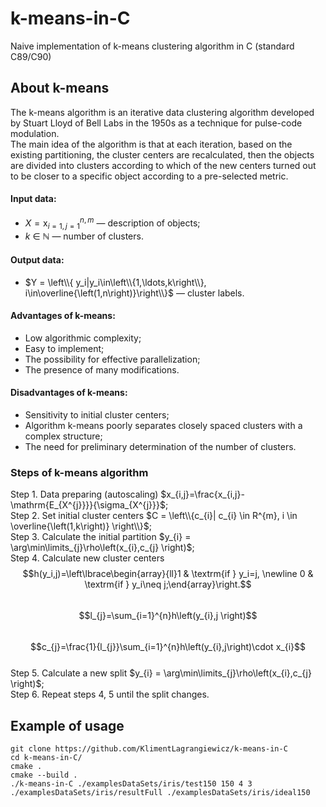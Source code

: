 # k-means-in-C 
Naive implementation of k-means clustering algorithm in C (standard C89/C90)

## About k-means  
The k-means algorithm is an iterative data clustering algorithm developed by Stuart Lloyd of Bell Labs in the 1950s as a technique for pulse-code modulation.  
The main idea of the algorithm is that at each iteration, based on the existing partitioning, the cluster centers are recalculated, then the objects are divided into clusters according to which of the new centers turned out to be closer to a specific object according to a pre-selected metric. 
#### Input data:
  +  $X=\mathrm{x}_{i=1,j=1}^{n,m}$ — description of objects;  
  +  *k* ∈ ℕ — number of clusters.  
#### Output data:   
  +  $Y = \left\\{ y_i|y_i\in\left\\{1,\ldots,k\right\\}, i\in\overline{\left(1,n\right)}\right\\}$ — cluster labels.  
#### Advantages of k-means:
  +  Low algorithmic complexity;  
  +  Easy to implement;  
  +  The possibility for effective parallelization;  
  +  The presence of many modifications.  
#### Disadvantages of k-means:   
  +  Sensitivity to initial cluster centers; 
  +  Algorithm k-means poorly separates  closely spaced clusters with a complex structure;  
  +  The need for preliminary determination of the number of clusters.  
### Steps of k-means algorithm  
Step 1. Data preparing (autoscaling) $x_{i,j}=\frac{x_{i,j}-\mathrm{E_{X^{j}}}}{\sigma_{X^{j}}}$;  
Step 2. Set initial cluster centers $C = \left\\{c_{i}| c_{i} \in R^{m}, i \in \overline{\left(1,k\right)} \right\\}$;  
Step 3. Calculate the initial partition $y_{i} = \arg\min\limits_{j}\rho\left(x_{i},c_{j} \right)$;  
Step 4. Calculate new cluster centers  
$$h(y_i,j)=\left\lbrace\begin{array}{ll}1 & \textrm{if } y_i=j, \newline 0 & \textrm{if } y_i\neq j;\end{array}\right.$$  
$$l_{j}=\sum_{i=1}^{n}h\left(y_{i},j \right)$$  
$$c_{j}=\frac{1}{l_{j}}\sum_{i=1}^{n}h\left(y_{i},j\right)\cdot x_{i}$$  
Step 5. Calculate a new split $y_{i} = \arg\min\limits_{j}\rho\left(x_{i},c_{j} \right)$;   
Step 6. Repeat steps 4, 5 until the split changes.  
## Example of usage
```
git clone https://github.com/KlimentLagrangiewicz/k-means-in-C
cd k-means-in-C/  
cmake .  
cmake --build .  
./k-means-in-C ./examplesDataSets/iris/test150 150 4 3 ./examplesDataSets/iris/resultFull ./examplesDataSets/iris/ideal150
 ```
